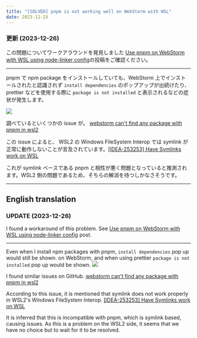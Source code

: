 ```yaml
---
title: "[SOLVED] pnpm is not working well on WebStorm with WSL"
date: 2023-12-25
---
```


### 更新 (2023-12-26)

この問題についてワークアラウンドを発見しました
[Use pnpm on WebStorm with WSL using node-linker config](2023-12-26-use-pnpm-on-webstorm-with-wsl-using-node-linker-config.md)の投稿をご確認ください。

---

pnpm で npm package をインストールしていても、WebStorm 上でインストールされたと認識されず `install dependencies` のポップアップが出続けたり、prettier などを使用する際に `package is not installed` と表示されるなどの症状が発生します。

![](https://static.blog.euxn.me/4bbhz4cm.png)

調べているといくつかの issue が。
[webstorm can't find any package with pnpm in wsl2](https://youtrack.jetbrains.com/issue/WEB-54790)

この issue によると、 WSL2 の Windows FileSystem Interop では symlink が正常に動作しないことが言及されています。[[IDEA-253253] Have Symlinks work on WSL](https://github.com/JetBrains/intellij-community/pull/2364)

これが symlink ベースである pnpm と相性が悪く問題となっていると推測されます。WSL2 側の問題であるため、そちらの解消を待つしかなさそうです。

---

## English translation

### UPDATE (2023-12-26)

I found a workaround of this problem.
See [Use pnpm on WebStorm with WSL using node-linker config](2023-12-26-use-pnpm-on-webstorm-with-wsl-using-node-linker-config.md) post.

---

Even when I install npm packages with pnpm, `install dependencies` pop up would still be shown. on WebStorm, and when using prettier `package is not installed` pop up would be shown.
![](https://static.blog.euxn.me/4bbhz4cm.png)

I found similar issues on GitHub.
[webstorm can't find any package with pnpm in wsl2](https://youtrack.jetbrains.com/issue/WEB-54790)

According to this issue, it is mentioned that symlink does not work properly in WSL2's Windows FileSystem Interop. [[IDEA-253253] Have Symlinks work on WSL](https://github.com/JetBrains/intellij-community/pull/2364)

It is inferred that this is incompatible with pnpm, which is symlink based, causing issues. As this is a problem on the WSL2 side, it seems that we have no choice but to wait for it to be resolved.
